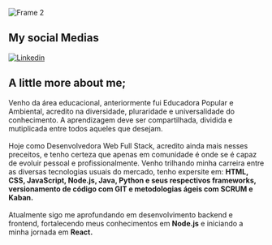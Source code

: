 ![Frame 2](https://user-images.githubusercontent.com/101408372/163434779-36748050-cfc1-422a-a3c2-f3e9f6c36b1e.png)
<br>
## My social Medias <br>

[![Linkedin](https://img.shields.io/badge/LinkedIn-0077B5?style=for-the-badge&logo=linkedin&logoColor=white)](https://www.linkedin.com/in/guimaraesabrina/)

## A little more about me;
Venho da área educacional, anteriormente fui Educadora Popular e Ambiental, acredito na diversidade, pluraridade e universalidade do conhecimento. A aprendizagem deve ser compartilhada, dividida e mutiplicada entre todos aqueles que desejam. <br><br>
Hoje como Desenvolvedora Web Full Stack, acredito ainda mais nesses preceitos, e tenho certeza que apenas em comunidade é onde se é capaz de evoluir pessoal e profissionalmente. 
Venho trilhando minha carreira entre as diversas tecnologias usuais do mercado, tenho expersite em: **HTML, CSS, JavaScript, Node.js, Java, Python e seus respectivos frameworks, versionamento de código com GIT e metodologias ágeis com SCRUM e Kaban.** <br><br>
Atualmente sigo me aprofundando em desenvolvimento backend e frontend, fortalecendo meus conhecimentos em **Node.js** e iniciando a minha jornada em **React.**
